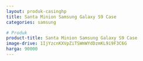 ```yaml
---
layout: produk-casinghp
title: Santa Minion Samsung Galaxy S9 Case
categories: samsung

# Produk
product-title: Santa Minion Samsung Galaxy S9 Case
image-drive: 1IjYzcnKXVpZiTSWmWYdDzmKL9i9F3C6G
harga: 90000
---
```

